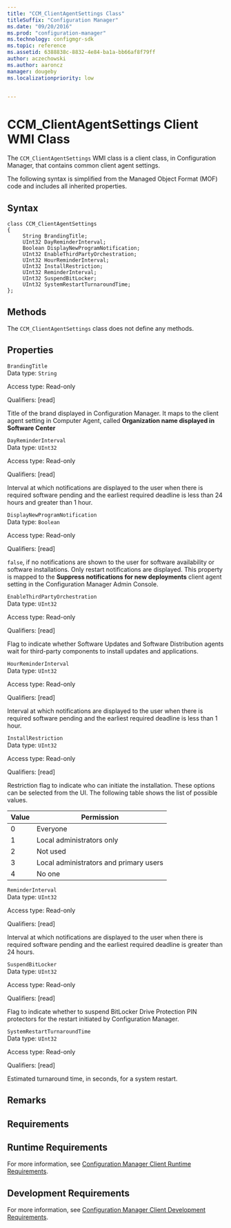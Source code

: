```yaml
---
title: "CCM_ClientAgentSettings Class"
titleSuffix: "Configuration Manager"
ms.date: "09/20/2016"
ms.prod: "configuration-manager"
ms.technology: configmgr-sdk
ms.topic: reference
ms.assetid: 6388838c-8832-4e84-ba1a-bb66af8f79ff
author: aczechowski
ms.author: aaroncz
manager: dougebyms.localizationpriority: low


---
```

# CCM_ClientAgentSettings Client WMI Class
The `CCM_ClientAgentSettings` WMI class is a client class, in Configuration Manager, that contains common client agent settings.  

 The following syntax is simplified from the Managed Object Format (MOF) code and includes all inherited properties.  

## Syntax  

```  
class CCM_ClientAgentSettings  
{  
     String BrandingTitle;  
     UInt32 DayReminderInterval;  
     Boolean DisplayNewProgramNotification;  
     UInt32 EnableThirdPartyOrchestration;  
     UInt32 HourReminderInterval;  
     UInt32 InstallRestriction;  
     UInt32 ReminderInterval;  
     UInt32 SuspendBitLocker;  
     UInt32 SystemRestartTurnaroundTime;  
};  
```  

## Methods  
 The `CCM_ClientAgentSettings` class does not define any methods.  

## Properties  
 `BrandingTitle`  
 Data type: `String`  

 Access type: Read-only  

 Qualifiers: [read]  

 Title of the brand displayed in Configuration Manager. It maps to the client agent setting in Computer Agent, called **Organization name displayed in Software Center**  

 `DayReminderInterval`  
 Data type: `UInt32`  

 Access type: Read-only  

 Qualifiers: [read]  

 Interval at which notifications are displayed to the user when there is required software pending and the earliest required deadline is less than 24 hours and greater than 1 hour.  

 `DisplayNewProgramNotification`  
 Data type: `Boolean`  

 Access type: Read-only  

 Qualifiers: [read]  

 `false`, if no notifications are shown to the user for software availability or software installations. Only restart notifications are displayed. This property is mapped to the **Suppress notifications for new deployments** client agent setting in the Configuration Manager Admin Console.  

 `EnableThirdPartyOrchestration`  
 Data type: `UInt32`  

 Access type: Read-only  

 Qualifiers: [read]  

 Flag to indicate whether Software Updates and Software Distribution agents wait for third-party components to install updates and applications.  

 `HourReminderInterval`  
 Data type: `UInt32`  

 Access type: Read-only  

 Qualifiers: [read]  

 Interval at which notifications are displayed to the user when there is required software pending and the earliest required deadline is less than 1 hour.  

 `InstallRestriction`  
 Data type: `UInt32`  

 Access type: Read-only  

 Qualifiers: [read]  

 Restriction flag to indicate who can initiate the installation. These options can be selected from the UI. The following table shows the list of possible values.  

|Value|Permission|  
|-----------|----------------|  
|0|Everyone|  
|1|Local administrators only|  
|2|Not used|  
|3|Local administrators and primary users|  
|4|No one|  

 `ReminderInterval`  
 Data type: `UInt32`  

 Access type: Read-only  

 Qualifiers: [read]  

 Interval at which notifications are displayed to the user when there is required software pending and the earliest required deadline is greater than 24 hours.  

 `SuspendBitLocker`  
 Data type: `UInt32`  

 Access type: Read-only  

 Qualifiers: [read]  

 Flag to indicate whether to suspend BitLocker Drive Protection PIN protectors for the restart initiated by Configuration Manager.  

 `SystemRestartTurnaroundTime`  
 Data type: `UInt32`  

 Access type: Read-only  

 Qualifiers: [read]  

 Estimated turnaround time, in seconds, for a system restart.  

## Remarks  

## Requirements  

## Runtime Requirements  
 For more information, see [Configuration Manager Client Runtime Requirements](../../../../../develop/core/reqs/client-runtime-requirements.md).  

## Development Requirements  
 For more information, see [Configuration Manager Client Development Requirements](../../../../../develop/core/reqs/client-development-requirements.md).  
